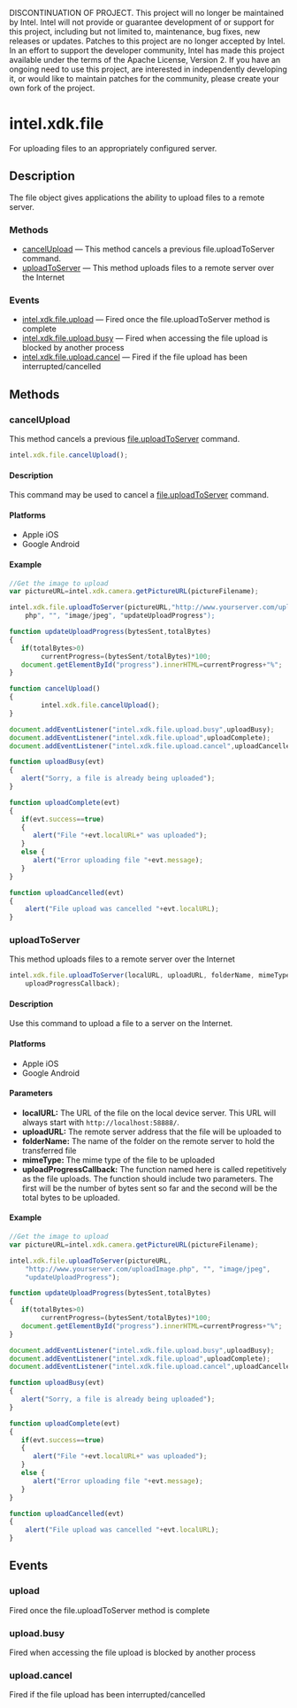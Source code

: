 DISCONTINUATION OF PROJECT.  This project will no longer be maintained by Intel.  Intel will not provide or guarantee development of or support for this project, including but not limited to, maintenance, bug fixes, new releases or updates.  Patches to this project are no longer accepted by Intel.  In an effort to support the developer community, Intel has made this project available under the terms of the Apache License, Version 2. If you have an ongoing need to use this project, are interested in independently developing it, or would like to maintain patches for the community, please create your own fork of the project.

intel.xdk.file
==============

For uploading files to an appropriately configured server.

Description
-----------

The file object gives applications the ability to upload files to a remote 
server.

### Methods

-   [cancelUpload](#cancelupload) — This method cancels a previous
    file.uploadToServer command.
-   [uploadToServer](#uploadtoserver) — This method uploads files to a remote
    server over the Internet

### Events


-   [intel.xdk.file.upload](#upload) — Fired once the file.uploadToServer method
    is complete
-   [intel.xdk.file.upload.busy](#uploadbusy) — Fired when accessing the file
    upload is blocked by another process
-   [intel.xdk.file.upload.cancel](#uploadcancel) — Fired if the file upload
    has been interrupted/cancelled

Methods
-------

### cancelUpload

This method cancels a previous [file.uploadToServer](#uploadtoserver)
command.

```javascript
intel.xdk.file.cancelUpload();
```

#### Description

This command may be used to cancel a [file.uploadToServer](#uploadtoserver)
command.

#### Platforms

-   Apple iOS
-   Google Android

#### Example

```javascript
//Get the image to upload
var pictureURL=intel.xdk.camera.getPictureURL(pictureFilename);

intel.xdk.file.uploadToServer(pictureURL,"http://www.yourserver.com/uploadImage.
    php", "", "image/jpeg", "updateUploadProgress");

function updateUploadProgress(bytesSent,totalBytes)
{
   if(totalBytes>0)
        currentProgress=(bytesSent/totalBytes)*100;
   document.getElementById("progress").innerHTML=currentProgress+"%";
}

function cancelUpload()
{
        intel.xdk.file.cancelUpload();
}

document.addEventListener("intel.xdk.file.upload.busy",uploadBusy);
document.addEventListener("intel.xdk.file.upload",uploadComplete);
document.addEventListener("intel.xdk.file.upload.cancel",uploadCancelled);

function uploadBusy(evt)
{
   alert("Sorry, a file is already being uploaded");
}

function uploadComplete(evt)
{
   if(evt.success==true)
   {
      alert("File "+evt.localURL+" was uploaded");
   }
   else {
      alert("Error uploading file "+evt.message);
   }
}

function uploadCancelled(evt)
{
    alert("File upload was cancelled "+evt.localURL);
}
```

### uploadToServer

This method uploads files to a remote server over the Internet

```javascript
intel.xdk.file.uploadToServer(localURL, uploadURL, folderName, mimeType,
    uploadProgressCallback);
```

#### Description

Use this command to upload a file to a server on the Internet.

#### Platforms

-   Apple iOS
-   Google Android

#### Parameters

-   **localURL:** The URL of the file on the local device server. This URL will
    always start with `http://localhost:58888/`.
-   **uploadURL:** The remote server address that the file will be uploaded to
-   **folderName:** The name of the folder on the remote server to hold the
    transferred file
-   **mimeType:** The mime type of the file to be uploaded
-   **uploadProgressCallback:** The function named here is called repetitively
    as the file uploads. The function should include two parameters. The first
    will be the number of bytes sent so far and the second will be the total
    bytes to be uploaded.

#### Example

```javascript
//Get the image to upload
var pictureURL=intel.xdk.camera.getPictureURL(pictureFilename);

intel.xdk.file.uploadToServer(pictureURL,
    "http://www.yourserver.com/uploadImage.php", "", "image/jpeg", 
    "updateUploadProgress");

function updateUploadProgress(bytesSent,totalBytes)
{
   if(totalBytes>0)
        currentProgress=(bytesSent/totalBytes)*100;
   document.getElementById("progress").innerHTML=currentProgress+"%";
}

document.addEventListener("intel.xdk.file.upload.busy",uploadBusy);
document.addEventListener("intel.xdk.file.upload",uploadComplete);
document.addEventListener("intel.xdk.file.upload.cancel",uploadCancelled);

function uploadBusy(evt)
{
   alert("Sorry, a file is already being uploaded");
}

function uploadComplete(evt)
{
   if(evt.success==true)
   {
      alert("File "+evt.localURL+" was uploaded");
   }
   else {
      alert("Error uploading file "+evt.message);
   }
}

function uploadCancelled(evt)
{
    alert("File upload was cancelled "+evt.localURL);
}
```

Events
------

### upload

Fired once the file.uploadToServer method is complete

### upload.busy

Fired when accessing the file upload is blocked by another process

### upload.cancel

Fired if the file upload has been interrupted/cancelled

